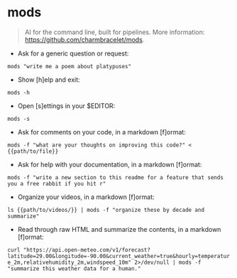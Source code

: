 # mods

> AI for the command line, built for pipelines.
> More information: <https://github.com/charmbracelet/mods>.

- Ask for a generic question or request:

`mods "write me a poem about platypuses"`

- Show [h]elp and exit:

`mods -h`

- Open [s]ettings in your $EDITOR:

`mods -s`

- Ask for comments on your code, in a markdown [f]ormat:

`mods -f "what are your thoughts on improving this code?" < {{path/to/file}}`

- Ask for help with your documentation, in a markdown [f]ormat:

`mods -f "write a new section to this readme for a feature that sends you a free rabbit if you hit r"`

- Organize your videos, in a markdown [f]ormat:

`ls {{path/to/videos/}} | mods -f "organize these by decade and summarize"`

- Read through raw HTML and summarize the contents, in a markdown [f]ormat:

`curl "https://api.open-meteo.com/v1/forecast?latitude=29.00&longitude=-90.00&current_weather=true&hourly=temperature_2m,relativehumidity_2m,windspeed_10m" 2>/dev/null | mods -f "summarize this weather data for a human."`
